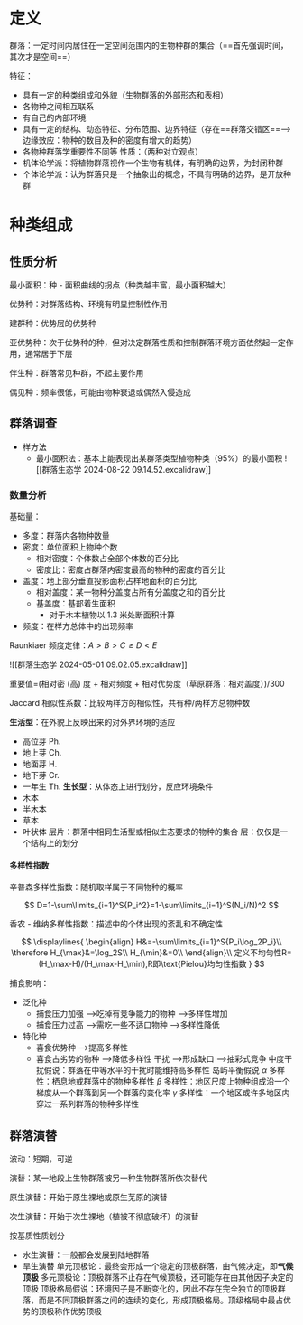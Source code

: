 # 定义

群落：一定时间内居住在一定空间范围内的生物种群的集合（==首先强调时间，其次才是空间==）

特征：

- 具有一定的种类组成和外貌（生物群落的外部形态和表相）
- 各物种之间相互联系
- 有自己的内部环境
- 具有一定的结构、动态特征、分布范围、边界特征（存在==群落交错区==-->边缘效应：物种的数目及种的密度有增大的趋势）
- 各物种群落学重要性不同等
性质：（两种对立观点）
- 机体论学派：将植物群落视作一个生物有机体，有明确的边界，为封闭种群
- 个体论学派：认为群落只是一个抽象出的概念，不具有明确的边界，是开放种群
# 种类组成
## 性质分析

最小面积：种 - 面积曲线的拐点（种类越丰富，最小面积越大）

优势种：对群落结构、环境有明显控制性作用

建群种：优势层的优势种

亚优势种：次于优势种的种，但对决定群落性质和控制群落环境方面依然起一定作用，通常居于下层

伴生种：群落常见种群，不起主要作用

偶见种：频率很低，可能由物种衰退或偶然入侵造成

## 群落调查
- 样方法
	- 最小面积法：基本上能表现出某群落类型植物种类（95%）的最小面积 ![[群落生态学 2024-08-22 09.14.52.excalidraw]]
### 数量分析

基础量：

- 多度：群落内各物种数量
- 密度：单位面积上物种个数
	- 相对密度：个体数占全部个体数的百分比
	- 密度比：密度占群落内密度最高的物种的密度的百分比
- 盖度：地上部分垂直投影面积占样地面积的百分比
	- 相对盖度：某一物种分盖度占所有分盖度之和的百分比
	- 基盖度：基部着生面积
		- 对于木本植物以 1.3 米处断面积计算
- 频度：在样方总体中的出现频率

Raunkiaer 频度定律：$A>B>C\geq D<E$

![[群落生态学 2024-05-01 09.02.05.excalidraw]]

重要值=(相对密 (高) 度 + 相对频度 + 相对优势度（草原群落：相对盖度）)/300

Jaccard 相似性系数：比较两样方的相似性，共有种/两样方总物种数

**生活型**：在外貌上反映出来的对外界环境的适应

- 高位芽 Ph.
- 地上芽 Ch.
- 地面芽 H.
- 地下芽 Cr.
- 一年生 Th.
**生长型**：从体态上进行划分，反应环境条件
- 木本
- 半木本
- 草本
- 叶状体
层片：群落中相同生活型或相似生态要求的物种的集合
层：仅仅是一个结构上的划分
#### 多样性指数

辛普森多样性指数：随机取样属于不同物种的概率

$$
D=1-\sum\limits_{i=1}^S{P_i^2}=1-\sum\limits_{i=1}^S(N_i/N)^2
$$

香农 - 维纳多样性指数：描述中的个体出现的紊乱和不确定性

$$
\displaylines{
\begin{align}
H&=-\sum\limits_{i=1}^S{P_i\log_2P_i}\\
\therefore
H_{\max}&=\log_2S\\
H_{\min}&=0\\
\end{align}\\
定义不均匀性R=(H_\max-H)/(H_\max-H_\min),R即\text{Pielou}均匀性指数
}
$$

捕食影响：

- 泛化种
	- 捕食压力加强 -->吃掉有竞争能力的物种 -->多样性增加
	- 捕食压力过高 -->需吃一些不适口物种 -->多样性降低
- 特化种
	- 喜食优势种 -->提高多样性
	- 喜食占劣势的物种 -->降低多样性
干扰 -->形成缺口 -->抽彩式竞争
中度干扰假说：群落在中等水平的干扰时能维持高多样性
岛屿平衡假说
	$\alpha$ 多样性：栖息地或群落中的物种多样性
	$\beta$ 多样性：地区尺度上物种组成沿一个梯度从一个群落到另一个群落的变化率
	$\gamma$ 多样性：一个地区或许多地区内穿过一系列群落的物种多样性
## 群落演替

波动：短期，可逆

演替：某一地段上生物群落被另一种生物群落所依次替代

原生演替：开始于原生裸地或原生芜原的演替

次生演替：开始于次生裸地（植被不彻底破坏）的演替

按基质性质划分

- 水生演替：一般都会发展到陆地群落
- 旱生演替
单元顶极论：最终会形成一个稳定的顶极群落，由气候决定，即**气候顶极**
多元顶极论：顶极群落不止存在气候顶极，还可能存在由其他因子决定的顶极
顶极格局假说：环境因子是不断变化的，因此不存在完全独立的顶极群落，而是不同顶极群落之间的连续的变化，形成顶极格局。顶级格局中最占优势的顶极称作优势顶极